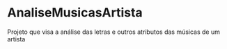 # AnaliseMusicasArtista
Projeto que visa a análise das letras e outros atributos das músicas de um artista 
